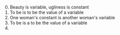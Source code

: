 0. Beauty is variable, ugliness is constant
1. To be is to be the value of a variable
2. One woman's constant is another woman's variable
3.  To be is a to be the value of a variable
4.  
